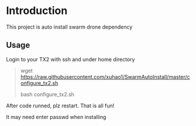 # Introduction
This project is auto install swarm drone dependency
## Usage

Login to your TX2 with ssh and under home directory

>wget https://raw.githubusercontent.com/xuhao1/SwarmAutoInstall/master/configure_tx2.sh
>
>bash configure_tx2.sh

After code runned, plz restart. That is all fun!

It may need enter passwd when installing
